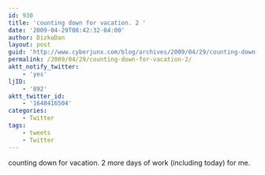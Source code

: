 ```yaml
---
id: 930
title: 'counting down for vacation. 2 '
date: '2009-04-29T08:42:32-04:00'
author: DizkoDan
layout: post
guid: 'http://www.cyberjunx.com/blog/archives/2009/04/29/counting-down-for-vacation-2/'
permalink: /2009/04/29/counting-down-for-vacation-2/
aktt_notify_twitter:
    - 'yes'
ljID:
    - '892'
aktt_twitter_id:
    - '1648416504'
categories:
    - Twitter
tags:
    - tweets
    - Twitter
---
```


counting down for vacation. 2 more days of work (including today) for me.